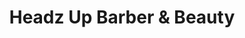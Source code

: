 ---
title: "Headz Up Barber & Beauty"
url: /milwaukee/headz-up-barber-and-beauty/
shop: hairdresser
---